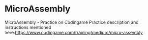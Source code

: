 # MicroAssembly
MicroAssembly - Practice on Codingame
Practice description and instructions mentioned here:https://www.codingame.com/training/medium/micro-assembly
